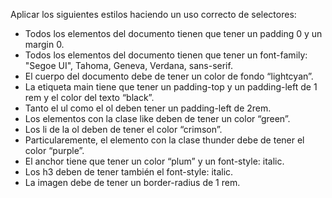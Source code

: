 Aplicar los siguientes estilos haciendo un uso correcto de selectores:

- Todos los elementos del documento tienen que tener un padding 0 y un margin 0.
- Todos los elementos del documento tienen que tener un font-family: "Segoe UI", Tahoma, Geneva, Verdana, sans-serif.
- El cuerpo del documento debe de tener un color de fondo “lightcyan”.
- La etiqueta main tiene que tener un padding-top y un padding-left de 1 rem y el color del texto “black”.
- Tanto el ul como el ol deben tener un padding-left de 2rem.
- Los elementos con la clase like deben de tener un color “green”.
- Los li de la ol deben de tener el color “crimson”.
- Particularemente, el elemento con la clase thunder debe de tener el color “purple”.
- El anchor tiene que tener un color “plum” y un font-style: italic.
- Los h3 deben de tener también el font-style: italic.
- La imagen debe de tener un border-radius de 1 rem.

